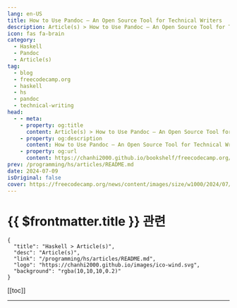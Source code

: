 ```yaml
---
lang: en-US
title: How to Use Pandoc – An Open Source Tool for Technical Writers
description: Article(s) > How to Use Pandoc – An Open Source Tool for Technical Writers
icon: fas fa-brain
category: 
  - Haskell
  - Pandoc
  - Article(s)
tag: 
  - blog
  - freecodecamp.org
  - haskell
  - hs
  - pandoc
  - technical-writing
head:
  - - meta:
    - property: og:title
      content: Article(s) > How to Use Pandoc – An Open Source Tool for Technical Writers
    - property: og:description
      content: How to Use Pandoc – An Open Source Tool for Technical Writers
    - property: og:url
      content: https://chanhi2000.github.io/bookshelf/freecodecamp.org/how-to-use-pandoc.html
prev: /programming/hs/articles/README.md
date: 2024-07-09
isOriginal: false
cover: https://freecodecamp.org/news/content/images/size/w1000/2024/07/pandoc-freecodecamp-1.jpg
---
```


# {{ $frontmatter.title }} 관련

```component VPCard
{
  "title": "Haskell > Article(s)",
  "desc": "Article(s)",
  "link": "/programming/hs/articles/README.md",
  "logo": "https://chanhi2000.github.io/images/ico-wind.svg",
  "background": "rgba(10,10,10,0.2)"
}
```

[[toc]]

---

<SiteInfo
  name="How to Use Pandoc – An Open Source Tool for Technical Writers"
  desc="Technical writers frequently navigate the complexities of various document formats and revisions. Pandoc, a free and open-source tool, offers a powerful solution to streamline these processes. In this tutorial, I'll explain the Pandoc's functionalities, specifically focusing on two key areas that can significantly enhance the workflow for technical writers..."
  url="https://freecodecamp.org/news/how-to-use-pandoc/"
  logo="https://cdn.freecodecamp.org/universal/favicons/favicon.ico"
  preview="https://freecodecamp.org/news/content/images/size/w1000/2024/07/pandoc-freecodecamp-1.jpg"/>

<!-- TODO: 작성 -->

